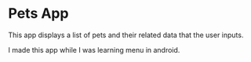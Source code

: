Pets App
===================================

This app displays a list of pets and their related data that the user inputs.

I made this app while I was learning menu in android.
